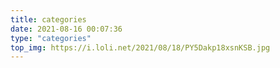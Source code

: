 ```yaml
---
title: categories
date: 2021-08-16 00:07:36
type: "categories"
top_img: https://i.loli.net/2021/08/18/PY5Dakp18xsnKSB.jpg
---
```

